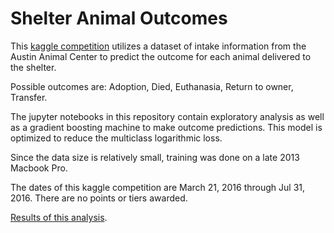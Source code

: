 # Shelter Animal Outcomes

This [kaggle competition](https://www.kaggle.com/c/shelter-animal-outcomes) utilizes a dataset 
of intake information from the Austin Animal Center to predict the outcome for each 
animal delivered to the shelter.

Possible outcomes are: Adoption, Died, Euthanasia, Return to owner, Transfer.

The jupyter notebooks in this repository contain exploratory analysis as well as a 
gradient boosting machine to make outcome predictions. 
This model is optimized to reduce the multiclass logarithmic loss.

Since the data size is relatively small, training was done on a late 2013 Macbook Pro.

The dates of this kaggle competition are March 21, 2016 through Jul 31, 2016. 
There are no points or tiers awarded.

[Results of this analysis](https://www.kaggle.com/dbricare/results).
